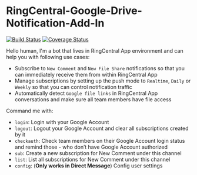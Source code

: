 # RingCentral-Google-Drive-Notification-Add-In

[![Build Status](https://github.com/ringcentral/ringcentral-google-drive-notification-add-in/workflows/CI%20Pipeline/badge.svg?branch=main)](https://github.com/ringcentral/ringcentral-google-drive-notification-add-in/actions)
[![Coverage Status](https://coveralls.io/repos/github/ringcentral/ringcentral-google-drive-notification-add-in/badge.svg?branch=main)](https://coveralls.io/github/ringcentral/ringcentral-google-drive-notification-add-in?branch=main)

Hello human, I'm a bot that lives in RingCentral App environment and can help you with following use cases:

- Subscribe to `New Comment` and `New File Share` notifications so that you can immediately receive them from within RingCentral App
- Manage subscriptions by setting up the push mode to `Realtime`, `Daily` or `Weekly` so that you can control notification traffic
- Automatically detect `Google file links` in RingCentral App conversations and make sure all team members have file access

Command me with:

- `login`: Login with your Google Account
- `logout`: Logout your Google Account and clear all subscriptions created by it
- `checkauth`: Check team members on their Google Account login status and remind those - who don’t have Google Account authorized
- `sub`: Create a new subscription for New Comment under this channel
- `list`: List all subscriptions for New Comment under this channel
- `config`: (**Only works in Direct Message**) Config user settings